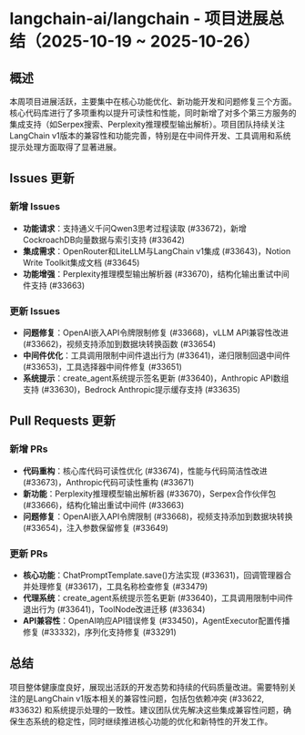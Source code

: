 # langchain-ai/langchain - 项目进展总结（2025-10-19 ~ 2025-10-26）

## 概述

本周项目进展活跃，主要集中在核心功能优化、新功能开发和问题修复三个方面。核心代码库进行了多项重构以提升可读性和性能，同时新增了对多个第三方服务的集成支持（如Serpex搜索、Perplexity推理模型输出解析）。项目团队持续关注LangChain v1版本的兼容性和功能完善，特别是在中间件开发、工具调用和系统提示处理方面取得了显著进展。

## Issues 更新

### 新增 Issues
- **功能请求**：支持通义千问Qwen3思考过程读取 (#33672)，新增CockroachDB向量数据与索引支持 (#33642)
- **集成需求**：OpenRouter和LiteLLM与LangChain v1集成 (#33643)，Notion Write Toolkit集成文档 (#33645)
- **功能增强**：Perplexity推理模型输出解析器 (#33670)，结构化输出重试中间件支持 (#33663)

### 更新 Issues
- **问题修复**：OpenAI嵌入API令牌限制修复 (#33668)，vLLM API兼容性改进 (#33662)，视频支持添加到数据块转换函数 (#33654)
- **中间件优化**：工具调用限制中间件退出行为 (#33641)，递归限制回退中间件 (#33653)，工具选择器中间件修复 (#33651)
- **系统提示**：create_agent系统提示签名更新 (#33640)，Anthropic API数组支持 (#33630)，Bedrock Anthropic提示缓存支持 (#33635)

## Pull Requests 更新

### 新增 PRs
- **代码重构**：核心库代码可读性优化 (#33674)，性能与代码简洁性改进 (#33673)，Anthropic代码可读性重构 (#33671)
- **新功能**：Perplexity推理模型输出解析器 (#33670)，Serpex合作伙伴包 (#33666)，结构化输出重试中间件 (#33663)
- **问题修复**：OpenAI嵌入API令牌限制 (#33668)，视频支持添加到数据块转换 (#33654)，注入参数保留修复 (#33649)

### 更新 PRs
- **核心功能**：ChatPromptTemplate.save()方法实现 (#33631)，回调管理器合并处理修复 (#33617)，工具名称检查修复 (#33479)
- **代理系统**：create_agent系统提示签名更新 (#33640)，工具调用限制中间件退出行为 (#33641)，ToolNode改进迁移 (#33634)
- **API兼容性**：OpenAI响应API错误修复 (#33450)，AgentExecutor配置传播修复 (#33332)，序列化支持修复 (#33291)

## 总结

项目整体健康度良好，展现出活跃的开发态势和持续的代码质量改进。需要特别关注的是LangChain v1版本相关的兼容性问题，包括包依赖冲突 (#33622, #33632) 和系统提示处理的一致性。建议团队优先解决这些集成兼容性问题，确保生态系统的稳定性，同时继续推进核心功能的优化和新特性的开发工作。